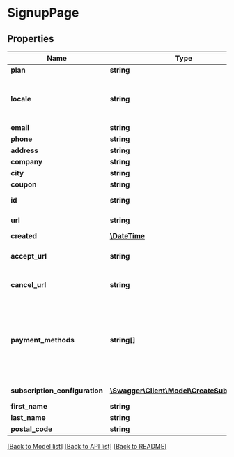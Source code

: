 # SignupPage

## Properties
Name | Type | Description | Notes
------------ | ------------- | ------------- | -------------
**plan** | **string** | Subscription plan | 
**locale** | **string** | Optional locale. E.g. &#x60;en_GB&#x60;, &#x60;da_DK&#x60;, &#x60;es_ES&#x60;. Defaults to configuration locale or account locale. | [optional] 
**email** | **string** | Field configuration | [optional] 
**phone** | **string** | Field configuration | [optional] 
**address** | **string** | Field configuration | [optional] 
**company** | **string** | Field configuration | [optional] 
**city** | **string** | Field configuration | [optional] 
**coupon** | **string** | Field configuration | [optional] 
**id** | **string** | Checkout sign-up page id | 
**url** | **string** | Checkout sign-up page url | 
**created** | [**\DateTime**](\DateTime.md) | Created date | [optional] 
**accept_url** | **string** | Redirect to this url after successful signup | [optional] 
**cancel_url** | **string** | Redirect to this url if the customer cancels sign-up | [optional] 
**payment_methods** | **string[]** | Optional list of payment methods to present to customer. Format: &lt;payment_methods&gt; &#x3D; list of &lt;payment_method&gt; &lt;payment_method&gt;  &#x3D; [sca-|nosca-]&lt;payment_name&gt; &lt;payment_name&gt;    &#x3D; The id of payment method, e.g. dankort See https://docs.reepay.com/docs/checkout-payment-methods for full documentation | [optional] 
**subscription_configuration** | [**\Swagger\Client\Model\CreateSubscription**](CreateSubscription.md) | Configuration configuration | [optional] 
**first_name** | **string** | Field configuration | [optional] 
**last_name** | **string** | Field configuration | [optional] 
**postal_code** | **string** | Field configuration | [optional] 

[[Back to Model list]](../README.md#documentation-for-models) [[Back to API list]](../README.md#documentation-for-api-endpoints) [[Back to README]](../README.md)


